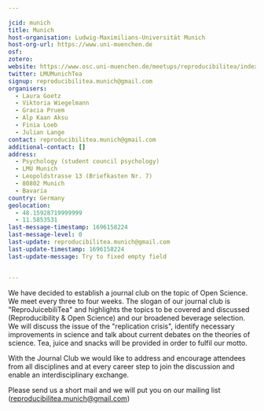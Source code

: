 ```yaml
---
    
jcid: munich
title: Munich
host-organisation: Ludwig-Maximilians-Universität Munich
host-org-url: https://www.uni-muenchen.de
osf: 
zotero: 
website: https://www.osc.uni-muenchen.de/meetups/reproducibilitea/index.html 
twitter: LMUMunichTea
signup: reproducibilitea.munich@gmail.com
organisers:
  - Laura Goetz
  - Viktoria Wiegelmann
  - Gracia Pruem
  - Alp Kaan Aksu
  - Finia Loeb
  - Julian Lange
contact: reproducibilitea.munich@gmail.com
additional-contact: []
address:
  - Psychology (student council psychology)
  - LMU Munich
  - Leopoldstrasse 13 (Briefkasten Nr. 7)
  - 80802 Munich
  - Bavaria
country: Germany
geolocation:
  - 48.15928719999999
  - 11.5853531
last-message-timestamp: 1696158224
last-message-level: 0
last-update: reproducibilitea.munich@gmail.com
last-update-timestamp: 1696158224
last-update-message: Try to fixed empty field


---
```


We have decided to establish a journal club on the topic of Open Science. We meet every three to four weeks. The slogan of our journal club is "ReproJuicebiliTea"
and highlights the topics to be covered and discussed (Reproducibility & Open Science) and our broadened beverage selection.
We will discuss the issue of the "replication crisis", identify necessary improvements
in science and talk about current debates on the theories of science. Tea, juice and snacks will be provided in order to fulfil our motto.

With the Journal Club we would like to address and encourage attendees from all disciplines and at every career step to join the discussion and enable an interdisciplinary exchange. 

Please send us a short mail and we will put you on our mailing list (reproducibilitea.munich@gmail.com)
